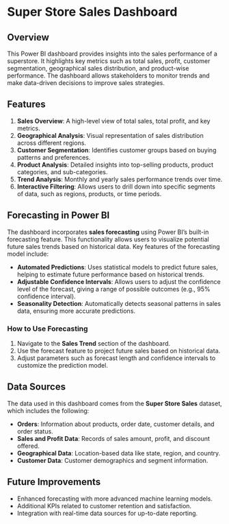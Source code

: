# Super Store Sales Dashboard

## Overview
This Power BI dashboard provides insights into the sales performance of a superstore. It highlights key metrics such as total sales, profit, customer segmentation, geographical sales distribution, and product-wise performance. The dashboard allows stakeholders to monitor trends and make data-driven decisions to improve sales strategies.

## Features
1. **Sales Overview**: A high-level view of total sales, total profit, and key metrics.
2. **Geographical Analysis**: Visual representation of sales distribution across different regions.
3. **Customer Segmentation**: Identifies customer groups based on buying patterns and preferences.
4. **Product Analysis**: Detailed insights into top-selling products, product categories, and sub-categories.
5. **Trend Analysis**: Monthly and yearly sales performance trends over time.
6. **Interactive Filtering**: Allows users to drill down into specific segments of data, such as regions, products, or time periods.

## Forecasting in Power BI
The dashboard incorporates **sales forecasting** using Power BI’s built-in forecasting feature. This functionality allows users to visualize potential future sales trends based on historical data. Key features of the forecasting model include:

- **Automated Predictions**: Uses statistical models to predict future sales, helping to estimate future performance based on historical trends.
- **Adjustable Confidence Intervals**: Allows users to adjust the confidence level of the forecast, giving a range of possible outcomes (e.g., 95% confidence interval).
- **Seasonality Detection**: Automatically detects seasonal patterns in sales data, ensuring more accurate predictions.

### How to Use Forecasting
1. Navigate to the **Sales Trend** section of the dashboard.
2. Use the forecast feature to project future sales based on historical data.
3. Adjust parameters such as forecast length and confidence intervals to customize the prediction model.

## Data Sources
The data used in this dashboard comes from the **Super Store Sales** dataset, which includes the following:
- **Orders**: Information about products, order date, customer details, and order status.
- **Sales and Profit Data**: Records of sales amount, profit, and discount offered.
- **Geographical Data**: Location-based data like state, region, and country.
- **Customer Data**: Customer demographics and segment information.

## Future Improvements
- Enhanced forecasting with more advanced machine learning models.
- Additional KPIs related to customer retention and satisfaction.
- Integration with real-time data sources for up-to-date reporting.


